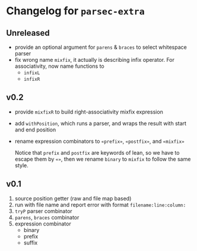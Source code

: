 # Changelog for `parsec-extra`

## Unreleased

- provide an optional argument for `parens` & `braces` to select whitespace parser
- fix wrong name `mixfix`, it actually is describing infix operator. For associativity, now name functions to
  - `infixL`
  - `infixR`

## v0.2

- provide `mixfixR` to build right-associativity mixfix expression
- add `withPosition`, which runs a parser, and wraps the result with start and end position
- rename expression combinators to `«prefix»`, `«postfix»`, and `«mixfix»`

  Notice that `prefix` and `postfix` are keywords of lean, so we have to escape them by `«»`, then we rename `binary` to `mixfix` to follow the same style.

## v0.1

1. source position getter (raw and file map based)
2. run with file name and report error with format `filename:line:column:`
3. `tryP` parser combinator
4. `parens`, `braces` combinator
5. expression combinator
   - binary
   - prefix
   - suffix
